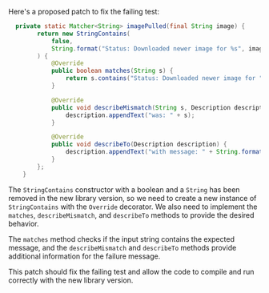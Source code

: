 Here's a proposed patch to fix the failing test:
```java
  private static Matcher<String> imagePulled(final String image) {
        return new StringContains(
            false,
            String.format("Status: Downloaded newer image for %s", image)
        ) {
            @Override
            public boolean matches(String s) {
                return s.contains("Status: Downloaded newer image for " + image);
            }

            @Override
            public void describeMismatch(String s, Description description) {
                description.appendText("was: " + s);
            }

            @Override
            public void describeTo(Description description) {
                description.appendText("with message: " + String.format("Status: Downloaded newer image for %s", image));
            }
        };
    }
```
The `StringContains` constructor with a boolean and a `String` has been removed in the new library version, so we need to create a new instance of `StringContains` with the `Override` decorator. We also need to implement the `matches`, `describeMismatch`, and `describeTo` methods to provide the desired behavior.

The `matches` method checks if the input string contains the expected message, and the `describeMismatch` and `describeTo` methods provide additional information for the failure message.

This patch should fix the failing test and allow the code to compile and run correctly with the new library version.